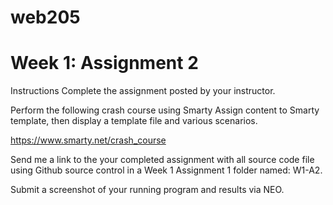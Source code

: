 # web205

# Week 1: Assignment 2

Instructions
Complete the assignment posted by your instructor.

Perform the following crash course using Smarty  Assign content to Smarty template, then display a template file and various scenarios.

https://www.smarty.net/crash_course

Send me a link to the your completed assignment with all source code file using Github source control in a Week 1 Assignment 1 folder named: W1-A2.

Submit a screenshot of your running program and results via NEO.